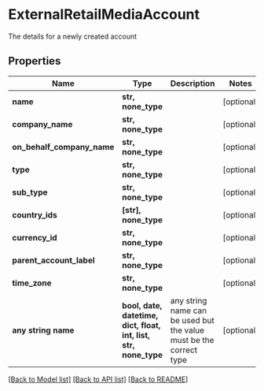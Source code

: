 # ExternalRetailMediaAccount

The details for a newly created account

## Properties
Name | Type | Description | Notes
------------ | ------------- | ------------- | -------------
**name** | **str, none_type** |  | [optional] 
**company_name** | **str, none_type** |  | [optional] 
**on_behalf_company_name** | **str, none_type** |  | [optional] 
**type** | **str, none_type** |  | [optional] 
**sub_type** | **str, none_type** |  | [optional] 
**country_ids** | **[str], none_type** |  | [optional] 
**currency_id** | **str, none_type** |  | [optional] 
**parent_account_label** | **str, none_type** |  | [optional] 
**time_zone** | **str, none_type** |  | [optional] 
**any string name** | **bool, date, datetime, dict, float, int, list, str, none_type** | any string name can be used but the value must be the correct type | [optional]

[[Back to Model list]](../README.md#documentation-for-models) [[Back to API list]](../README.md#documentation-for-api-endpoints) [[Back to README]](../README.md)


